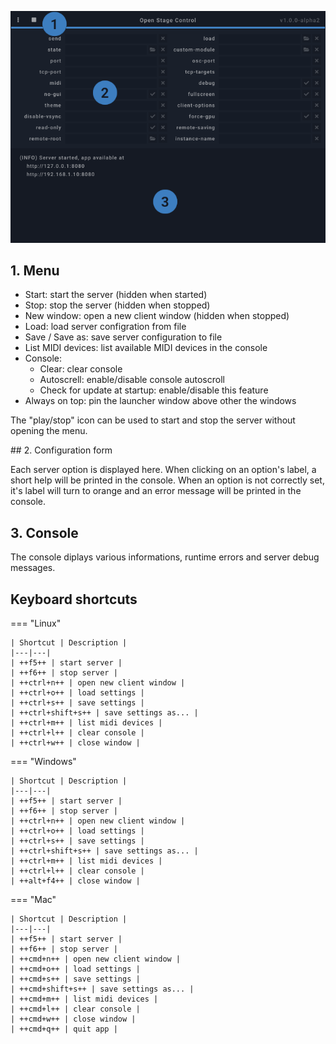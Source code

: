 ![](../../img/screenshots/launcher.png)

## 1. Menu

- Start: start the server (hidden when started)
- Stop: stop the server (hidden when stopped)
- New window: open a new client window (hidden when stopped)
- Load: load server configration from file
- Save / Save as: save server configuration to file
- List MIDI devices: list available MIDI devices in the console
- Console:
    - Clear: clear console
    - Autoscrell: enable/disable console autoscroll
    - Check for update at startup: enable/disable this feature
- Always on top: pin the launcher window above other the windows

The "play/stop" icon can be used to start and stop the server without opening the menu.

## 2. Configuration form

Each server option is displayed here. When clicking on an option's label, a short help will be printed in the console. When an option is not correctly set, it's label will turn to orange and an error message will be printed in the console.

## 3. Console

The console diplays various informations, runtime errors and server debug messages.

## Keyboard shortcuts

=== "Linux"

    | Shortcut | Description |
    |---|---|
    | ++f5++ | start server |
    | ++f6++ | stop server |
    | ++ctrl+n++ | open new client window |
    | ++ctrl+o++ | load settings |
    | ++ctrl+s++ | save settings |
    | ++ctrl+shift+s++ | save settings as... |
    | ++ctrl+m++ | list midi devices |
    | ++ctrl+l++ | clear console |
    | ++ctrl+w++ | close window |


=== "Windows"

    | Shortcut | Description |
    |---|---|
    | ++f5++ | start server |
    | ++f6++ | stop server |
    | ++ctrl+n++ | open new client window |
    | ++ctrl+o++ | load settings |
    | ++ctrl+s++ | save settings |
    | ++ctrl+shift+s++ | save settings as... |
    | ++ctrl+m++ | list midi devices |
    | ++ctrl+l++ | clear console |
    | ++alt+f4++ | close window |

=== "Mac"

    | Shortcut | Description |
    |---|---|
    | ++f5++ | start server |
    | ++f6++ | stop server |
    | ++cmd+n++ | open new client window |
    | ++cmd+o++ | load settings |
    | ++cmd+s++ | save settings |
    | ++cmd+shift+s++ | save settings as... |
    | ++cmd+m++ | list midi devices |
    | ++cmd+l++ | clear console |
    | ++cmd+w++ | close window |
    | ++cmd+q++ | quit app |

